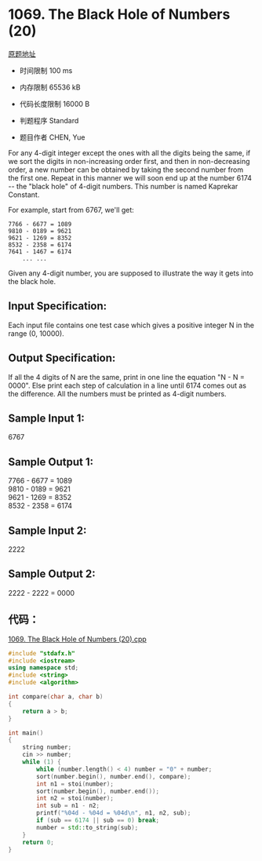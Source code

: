 ﻿# 1069. The Black Hole of Numbers (20)
[原题地址](https://www.patest.cn/contests/pat-a-practise/1069)
* 时间限制 100 ms

* 内存限制 65536 kB

* 代码长度限制 16000 B

* 判题程序 Standard 

* 题目作者 CHEN, Yue



For any 4-digit integer except the ones with all the digits being the same, if we sort the digits 
in non-increasing order first, and then in non-decreasing order, a new number can be obtained by 
taking the second number from the first one. Repeat in this manner we will soon end up at the number 
6174 -- the "black hole" of 4-digit numbers. This number is named Kaprekar Constant.

For example, start from 6767, we'll get:

	7766 - 6677 = 1089
	9810 - 0189 = 9621
	9621 - 1269 = 8352
	8532 - 2358 = 6174
	7641 - 1467 = 6174
		... ...

Given any 4-digit number, you are supposed to illustrate the way it gets into the black hole.



## Input Specification: 

Each input file contains one test case which gives a positive integer N in the range (0, 10000).


## Output Specification: 

If all the 4 digits of N are the same, print in one line the equation "N - N = 0000". Else print each 
step of calculation in a line until 6174 comes out as the difference. All the numbers must be printed 
as 4-digit numbers.



## Sample Input 1:

6767

## Sample Output 1:

7766 - 6677 = 1089  
9810 - 0189 = 9621  
9621 - 1269 = 8352  
8532 - 2358 = 6174  


## Sample Input 2:

2222

## Sample Output 2:

2222 - 2222 = 0000


## 代码：

[1069. The Black Hole of Numbers (20).cpp](https://github.com/jerrykcode/PAT-Practise/blob/master/PAT%20Advanced%20Level%20Practise/1069.%20The%20Black%20Hole%20of%20Numbers%20(20)/1069.%20The%20Black%20Hole%20of%20Numbers%20(20).cpp)

```cpp
#include "stdafx.h"
#include <iostream>
using namespace std;
#include <string>
#include <algorithm>

int compare(char a, char b)
{
	return a > b;
}

int main()
{
	string number;
	cin >> number;
	while (1) {
		while (number.length() < 4) number = "0" + number;
		sort(number.begin(), number.end(), compare);
		int n1 = stoi(number);
		sort(number.begin(), number.end());
		int n2 = stoi(number);
		int sub = n1 - n2;
		printf("%04d - %04d = %04d\n", n1, n2, sub);
		if (sub == 6174 || sub == 0) break;
		number = std::to_string(sub);
	}
    return 0;
}
```
